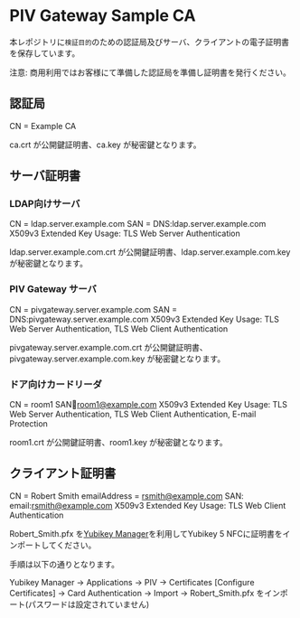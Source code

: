 # PIV Gateway Sample CA

本レポジトリに`検証目的`のための認証局及びサーバ、クライアントの電子証明書を保存しています。

注意: 商用利用ではお客様にて準備した認証局を準備し証明書を発行ください。

## 認証局

CN = Example CA

ca.crt が公開鍵証明書、ca.key が秘密鍵となります。

## サーバ証明書

### LDAP向けサーバ

CN = ldap.server.example.com
SAN = DNS:ldap.server.example.com
X509v3 Extended Key Usage: TLS Web Server Authentication

ldap.server.example.com.crt が公開鍵証明書、ldap.server.example.com.key が秘密鍵となります。


### PIV Gateway サーバ

CN = pivgateway.server.example.com
SAN = DNS:pivgateway.server.example.com
X509v3 Extended Key Usage: TLS Web Server Authentication, TLS Web Client Authentication

pivgateway.server.example.com.crt が公開鍵証明書、pivgateway.server.example.com.key が秘密鍵となります。

### ドア向けカードリーダ

CN = room1
SAN:email:room1@example.com
X509v3 Extended Key Usage: TLS Web Server Authentication, TLS Web Client Authentication, E-mail Protection

room1.crt が公開鍵証明書、room1.key が秘密鍵となります。

## クライアント証明書

CN = Robert Smith
emailAddress = rsmith@example.com
SAN: email:rsmith@example.com
X509v3 Extended Key Usage: TLS Web Client Authentication

Robert_Smith.pfx を[Yubikey Manager](https://www.yubico.com/support/download/yubikey-manager/)を利用してYubikey 5 NFCに証明書をインポートしてください。

手順は以下の通りとなります。

Yubikey Manager  ->  Applications  -> PIV  -> Certificates [Configure Certificates] -> Card Authentication -> Import  ->  Robert_Smith.pfx をインポート(パスワードは設定されていません)


